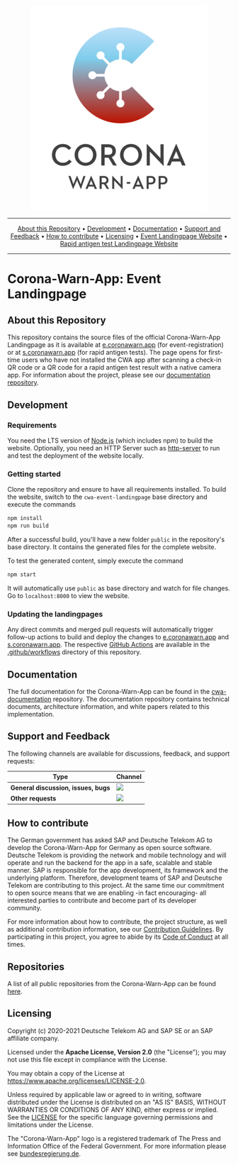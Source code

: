 <p align="center">
 <a href="https://e.coronawarn.app/en/"><img src="https://raw.githubusercontent.com/corona-warn-app/cwa-documentation/master/images/CWA_title.png" width="400"></a>
</p>

<hr />

<p align="center">
    <a href="#about-this-repository">About this Repository</a> •
    <a href="#development">Development</a> •
    <a href="#documentation">Documentation</a> •
    <a href="#support-and-feedback">Support and Feedback</a> •
    <a href="#how-to-contribute">How to contribute</a> •
    <a href="#licensing">Licensing</a> •
    <a href="https://e.coronawarn.app/en/">Event Landingpage Website</a> •
    <a href="https://e.coronawarn.app/en/">Rapid antigen test Landingpage Website</a>
</p>
<hr />

# Corona-Warn-App: Event Landingpage

## About this Repository

This repository contains the source files of the official Corona-Warn-App Landingpage as it is available at [e.coronawarn.app](https://e.coronawarn.app) (for event-registration) or at [s.coronawarn.app](https://s.coronawarn.app) (for rapid antigen tests). The page opens for first-time users who have not installed the CWA app after scanning a check-in QR code or a QR code for a rapid antigen test result with a native camera app. For information about the project, please see our [documentation repository](https://github.com/corona-warn-app/cwa-documentation).

## Development

### Requirements

You need the LTS version of [Node.js](https://nodejs.org/en/) (which includes npm) to build the website. Optionally, you need an HTTP Server such as [http-server](https://github.com/http-party/http-server) to run and test the deployment of the website locally.

### Getting started

Clone the repository and ensure to have all requirements installed. To build the website, switch to the `cwa-event-landingpage` base directory and execute the commands

```bash
npm install
npm run build
```

After a successful build, you'll have a new folder `public` in the repository's base directory. It contains the generated files for the complete website.

To test the generated content, simply execute the command

```bash
npm start
```

It will automatically use `public` as base directory and watch for file changes. Go to `localhost:8000` to view the website.

### Updating the landingpages

Any direct commits and merged pull requests will automatically trigger follow-up actions to build and deploy the changes to [e.coronawarn.app](https://e.coronawarn.app) and [s.coronawarn.app](https://s.coronawarn.app). The respective [GitHub Actions](https://github.com/features/actions) are available in the [.github/workflows](.github/workflows) directory of this repository.

## Documentation

The full documentation for the Corona-Warn-App can be found in the [cwa-documentation](https://github.com/corona-warn-app/cwa-documentation) repository. The documentation repository contains technical documents, architecture information, and white papers related to this implementation.

## Support and Feedback

The following channels are available for discussions, feedback, and support requests:

| Type                     | Channel                                                |
| ------------------------ | ------------------------------------------------------ |
| **General discussion, issues, bugs**   | <a href="https://github.com/corona-warn-app/cwa-event-landingpage/issues/new/choose" title="General Discussion"><img src="https://img.shields.io/github/issues/corona-warn-app/cwa-event-landingpage/question.svg?style=flat-square"></a> </a>   |
| **Other requests**    | <a href="mailto:corona-warn-app.opensource@sap.com" title="Email CWA Team"><img src="https://img.shields.io/badge/email-CWA%20team-green?logo=mail.ru&style=flat-square&logoColor=white"></a> |

## How to contribute

The German government has asked SAP and Deutsche Telekom AG to develop the Corona-Warn-App for Germany as open source software. Deutsche Telekom is providing the network and mobile technology and will operate and run the backend for the app in a safe, scalable and stable manner. SAP is responsible for the app development, its framework and the underlying platform. Therefore, development teams of SAP and Deutsche Telekom are contributing to this project. At the same time our commitment to open source means that we are enabling -in fact encouraging- all interested parties to contribute and become part of its developer community.

For more information about how to contribute, the project structure, as well as additional contribution information, see our [Contribution Guidelines](./CONTRIBUTING.md). By participating in this project, you agree to abide by its [Code of Conduct](./CODE_OF_CONDUCT.md) at all times.

## Repositories

A list of all public repositories from the Corona-Warn-App can be found [here](https://github.com/corona-warn-app/cwa-documentation/blob/master/README.md#repositories).

## Licensing

Copyright (c) 2020-2021 Deutsche Telekom AG and SAP SE or an SAP affiliate company.

Licensed under the **Apache License, Version 2.0** (the "License"); you may not use this file except in compliance with the License.

You may obtain a copy of the License at https://www.apache.org/licenses/LICENSE-2.0.

Unless required by applicable law or agreed to in writing, software distributed under the License is distributed on an "AS IS" BASIS, WITHOUT WARRANTIES OR CONDITIONS OF ANY KIND, either express or implied. See the [LICENSE](./LICENSE) for the specific language governing permissions and limitations under the License.

The "Corona-Warn-App" logo is a registered trademark of The Press and Information Office of the Federal Government. For more information please see [bundesregierung.de](https://www.bundesregierung.de/breg-en/federal-government/federal-press-office).
